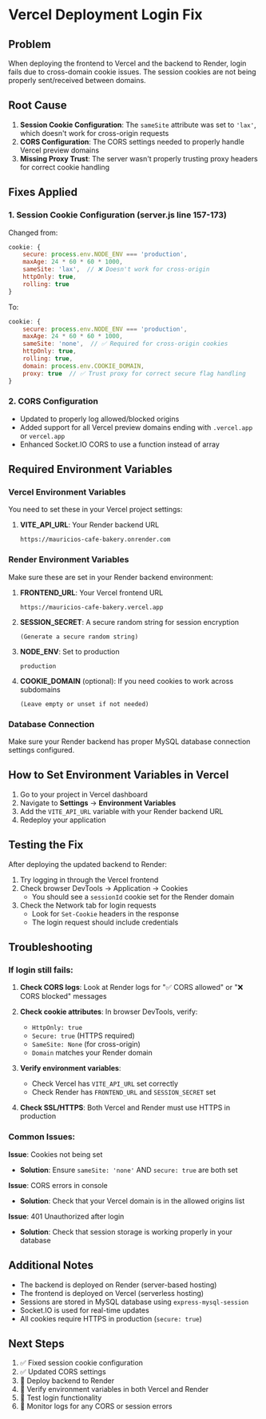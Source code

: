 # Vercel Deployment Login Fix

## Problem
When deploying the frontend to Vercel and the backend to Render, login fails due to cross-domain cookie issues. The session cookies are not being properly sent/received between domains.

## Root Cause
1. **Session Cookie Configuration**: The `sameSite` attribute was set to `'lax'`, which doesn't work for cross-origin requests
2. **CORS Configuration**: The CORS settings needed to properly handle Vercel preview domains
3. **Missing Proxy Trust**: The server wasn't properly trusting proxy headers for correct cookie handling

## Fixes Applied

### 1. Session Cookie Configuration (server.js line 157-173)
Changed from:
```javascript
cookie: {
    secure: process.env.NODE_ENV === 'production',
    maxAge: 24 * 60 * 60 * 1000,
    sameSite: 'lax',  // ❌ Doesn't work for cross-origin
    httpOnly: true,
    rolling: true
}
```

To:
```javascript
cookie: {
    secure: process.env.NODE_ENV === 'production',
    maxAge: 24 * 60 * 60 * 1000,
    sameSite: 'none',  // ✅ Required for cross-origin cookies
    httpOnly: true,
    rolling: true,
    domain: process.env.COOKIE_DOMAIN,
    proxy: true  // ✅ Trust proxy for correct secure flag handling
}
```

### 2. CORS Configuration
- Updated to properly log allowed/blocked origins
- Added support for all Vercel preview domains ending with `.vercel.app` or `vercel.app`
- Enhanced Socket.IO CORS to use a function instead of array

## Required Environment Variables

### Vercel Environment Variables
You need to set these in your Vercel project settings:

1. **VITE_API_URL**: Your Render backend URL
   ```
   https://mauricios-cafe-bakery.onrender.com
   ```

### Render Environment Variables
Make sure these are set in your Render backend environment:

1. **FRONTEND_URL**: Your Vercel frontend URL
   ```
   https://mauricios-cafe-bakery.vercel.app
   ```

2. **SESSION_SECRET**: A secure random string for session encryption
   ```
   (Generate a secure random string)
   ```

3. **NODE_ENV**: Set to production
   ```
   production
   ```

4. **COOKIE_DOMAIN** (optional): If you need cookies to work across subdomains
   ```
   (Leave empty or unset if not needed)
   ```

### Database Connection
Make sure your Render backend has proper MySQL database connection settings configured.

## How to Set Environment Variables in Vercel

1. Go to your project in Vercel dashboard
2. Navigate to **Settings** → **Environment Variables**
3. Add the `VITE_API_URL` variable with your Render backend URL
4. Redeploy your application

## Testing the Fix

After deploying the updated backend to Render:

1. Try logging in through the Vercel frontend
2. Check browser DevTools → Application → Cookies
   - You should see a `sessionId` cookie set for the Render domain
3. Check the Network tab for login requests
   - Look for `Set-Cookie` headers in the response
   - The login request should include credentials

## Troubleshooting

### If login still fails:

1. **Check CORS logs**: Look at Render logs for "✅ CORS allowed" or "❌ CORS blocked" messages
2. **Check cookie attributes**: In browser DevTools, verify:
   - `HttpOnly: true`
   - `Secure: true` (HTTPS required)
   - `SameSite: None` (for cross-origin)
   - `Domain` matches your Render domain

3. **Verify environment variables**: 
   - Check Vercel has `VITE_API_URL` set correctly
   - Check Render has `FRONTEND_URL` and `SESSION_SECRET` set

4. **Check SSL/HTTPS**: Both Vercel and Render must use HTTPS in production

### Common Issues:

**Issue**: Cookies not being set
- **Solution**: Ensure `sameSite: 'none'` AND `secure: true` are both set

**Issue**: CORS errors in console
- **Solution**: Check that your Vercel domain is in the allowed origins list

**Issue**: 401 Unauthorized after login
- **Solution**: Check that session storage is working properly in your database

## Additional Notes

- The backend is deployed on Render (server-based hosting)
- The frontend is deployed on Vercel (serverless hosting)
- Sessions are stored in MySQL database using `express-mysql-session`
- Socket.IO is used for real-time updates
- All cookies require HTTPS in production (`secure: true`)

## Next Steps

1. ✅ Fixed session cookie configuration
2. ✅ Updated CORS settings
3. 🔄 Deploy backend to Render
4. 🔄 Verify environment variables in both Vercel and Render
5. 🔄 Test login functionality
6. 🔄 Monitor logs for any CORS or session errors

